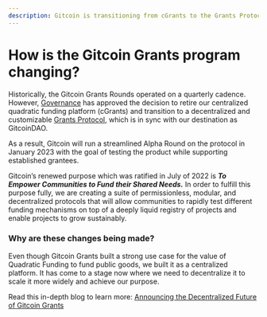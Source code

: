 ```yaml
---
description: Gitcoin is transitioning from cGrants to the Grants Protocol
---
```


# How is the Gitcoin Grants program changing?

Historically, the Gitcoin Grants Rounds operated on a quarterly cadence. However, [Governance](https://gov.gitcoin.co/) has approved the decision to retire our centralized quadratic funding platform (cGrants) and transition to a decentralized and customizable [Grants Protocol](https://support.gitcoin.co/gitcoin-grants-protocol), which is in sync with our destination as GitcoinDAO.&#x20;

As a result, Gitcoin will run a streamlined Alpha Round on the protocol in January 2023 with the goal of testing the product while supporting established grantees.

Gitcoin’s renewed purpose which was ratified in July of 2022 is _**To Empower Communities to Fund their Shared Needs.**_ In order to fulfill this purpose fully, we are creating a suite of permissionless, modular, and decentralized protocols that will allow communities to rapidly test different funding mechanisms on top of a deeply liquid registry of projects and enable projects to grow sustainably.

### Why are these changes being made?

Even though Gitcoin Grants built a strong use case for the value of Quadratic Funding to fund public goods, we built it as a centralized platform. It has come to a stage now where we need to decentralize it to scale it more widely and achieve our purpose.

Read this in-depth blog to learn more: [Announcing the Decentralized Future of Gitcoin Grants](https://go.gitcoin.co/blog/announcing-the-decentralized-future-of-gitcoin-grants)
